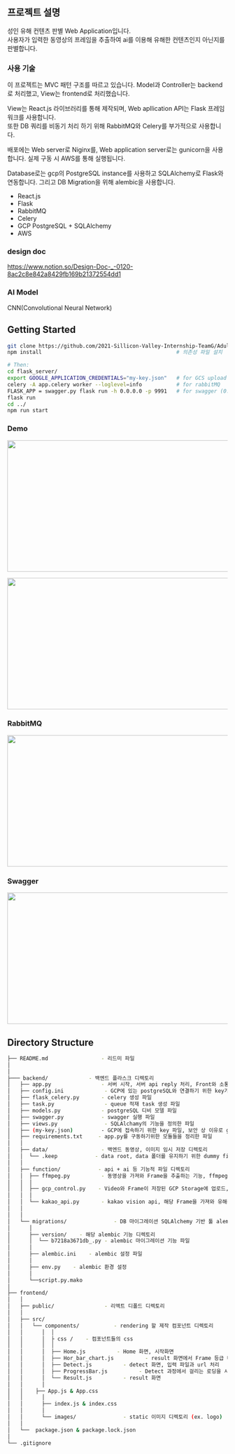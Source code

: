 ## 프로젝트 설명
성인 유해 컨텐츠 판별 Web Application입니다.  
사용자가 입력한 동영상의 프레임을 추출하여 ai를 이용해 유해한 컨텐츠인지 아닌지를 판별합니다.

### 사용 기술
이 프로젝트는 MVC 패턴 구조를 따르고 있습니다. Model과 Controller는 backend로 처리했고, View는 frontend로 처리했습니다.

View는 React.js 라이브러리를 통해 제작되며, Web apllication API는 Flask 프레임워크를 사용합니다.  
또한 DB 쿼리를 비동기 처리 하기 위해 RabbitMQ와 Celery를 부가적으로 사용합니다. 

배포에는 Web server로 Niginx를, Web application server로는 gunicorn을 사용합니다. 실제 구동 시 AWS를 통해 실행됩니다. 

Database로는 gcp의 PostgreSQL instance를 사용하고 SQLAlchemy로 Flask와 연동합니다. 그리고 DB Migration을 위해 alembic을 사용합니다.  

- React.js
- Flask
- RabbitMQ
- Celery
- GCP PostgreSQL + SQLAlchemy
- AWS

### design doc
https://www.notion.so/Design-Doc-_-0120-8ac2c8e842a8429fb169b21372554dd1

### AI Model
CNN(Convolutional Neural Network)

## Getting Started
```sh
git clone https://github.com/2021-Sillicon-Valley-Internship-TeamG/Adult_Contents_Detector.git
npm install                                           # 의존성 파일 설치

# Then:
cd flask_server/
export GOOGLE_APPLICATION_CREDENTIALS="my-key.json"   # for GCS upload key
celery -A app.celery worker --loglevel=info           # for rabbitMQ
FLASK_APP = swagger.py flask run -h 0.0.0.0 -p 9991   # for swagger (0.0.0.0:9991)
flask run
cd ../
npm run start
```




### Demo
<img width="550px" height="300px" src="https://user-images.githubusercontent.com/55476302/106974444-129e8280-6798-11eb-8824-a195c2909dee.gif"></img>

<img width="550px" height="300px" src="https://user-images.githubusercontent.com/55476302/106974572-437eb780-6798-11eb-827f-9595132459c6.gif"></img>


### RabbitMQ
<img width="550px" height="300px" src="https://user-images.githubusercontent.com/55476302/106974760-96f10580-6798-11eb-9408-2c96730c8d16.gif"></img>



### Swagger
<img width="550px" height="300px" src="https://user-images.githubusercontent.com/55476302/106968192-b7ff2980-678b-11eb-9d72-c63fb425bfe4.png"></img>



## Directory Structure
```bash
├── README.md                 - 리드미 파일
│
│
├─── backend/             - 백엔드 플라스크 디렉토리
│   ├── app.py                - 서버 시작, 서버 api reply 처리, Front와 소통을 통해 기능을 호출하고 처리하는 역할
│   ├── config.ini             - GCP에 있는 postgreSQL와 연결하기 위한 key가 존재하는 파일
│   ├── flask_celery.py       - celery 생성 파일
│   ├── task.py                - queue 적재 task 생성 파일
│   ├── models.py             - postgreSQL 디비 모델 파일
│   ├── swagger.py            - swagger 실행 파일
│   ├── views.py               - SQLAlchamy의 기능을 정의한 파일
│   ├── (my-key.json)         - GCP에 접속하기 위한 key 파일, 보안 상 이유로 git에는 제공하지 않음
│   ├── requirements.txt     - app.py를 구동하기위한 모듈들을 정리한 파일
│   │
│   ├── data/                 - 백엔드 동영상, 이미지 임시 저장 디렉토리
│   │  └── .keep            - data root, data 폴더를 유지하기 위한 dummy file
│   │ 
│   ├── function/            - api + ai 등 기능적 파일 디렉토리
│   │  ├── ffmpeg.py          - 동영상을 가져와 Frame을 추출하는 기능, ffmpeg 프로그램과 연동
│   │  │
│   │  ├── gcp_control.py    - Video와 Frame이 저장된 GCP Storage에 업로드,다운로드 및 접근 처리 
│   │  │
│   │  └── kakao_api.py       - kakao vision api, 해당 Frame을 가져와 유해성 유무를 판별하는 기능
│   │      
│   │ 
│   └── migrations/               - DB 마이그레이션 SQLAlchemy 기반 툴 alembic 디렉토리
│      │
│      ├── version/    - 해당 alembic 기능 디렉토리
│      │  └── b7218a3671db_.py - alembic 마이그레이션 기능 파일
│      │
│      ├── alembic.ini    - alembic 설정 파일
│      │
│      ├── env.py    - alembic 환경 설정
│      │
│      └──script.py.mako
│
├── frontend/
│   │	    
│   ├── public/                - 리액트 디폴드 디렉토리
│   │    
│   ├── src/                      
│   │	└── components/           - rendering 할 제작 컴포넌트 디렉토리
│   │	   │  │
│   │	   │  ├ css /    - 컴포넌트들의 css
│   │	   │  │
│   │	   │  ├── Home.js          - Home 화면, 시작화면 
│   │	   │  ├── Hor_bar_chart.js          - result 화면에서 Frame 등급 비율을 나타내는 차트
│   │	   │  ├── Detect.js          - detect 화면, 입력 파일과 url 처리
│   │	   │  ├── ProgressBar.js          - Detect 과정에서 걸리는 로딩을 시각화
│   │	   │  └── Result.js          - result 화면
│   │	   │
│   │    ├── App.js & App.css
│   │	   │
│   │	   ├── index.js & index.css
│   │	   │
│   │	   └── images/               - static 이미지 디렉토리 (ex. logo)
│   │
│   └──  package.json & package.lock.json
│      
└── .gitignore		
```  


